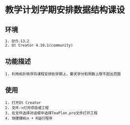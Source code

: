 # 教学计划学期安排数据结构课设
## 环境
    1. Qt5.13.2
	2. Qt Creator 4.10.1(community)
## 功能描述
    1. 利用拓扑排序将课程安排到学期上，要求学分和周数上限不超出范围
## 使用
    1. 打开Qt Creator
	2. 文件->打开项目或工程
	3. 在文件选择对话框中选择TeaPlan.pro文件打开工程
	4. 快捷键Win + R运行程序